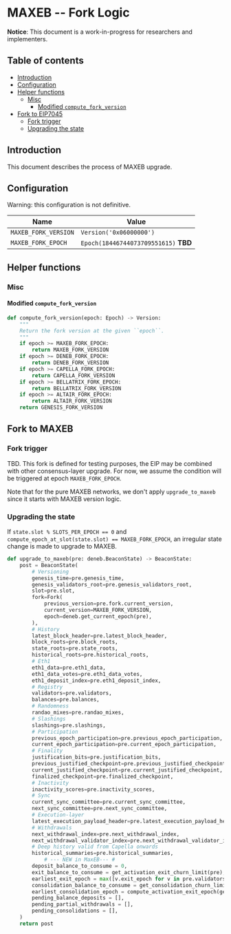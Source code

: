 # MAXEB -- Fork Logic

**Notice**: This document is a work-in-progress for researchers and implementers.

## Table of contents

<!-- START doctoc generated TOC please keep comment here to allow auto update -->
<!-- DON'T EDIT THIS SECTION, INSTEAD RE-RUN doctoc TO UPDATE -->

- [Introduction](#introduction)
- [Configuration](#configuration)
- [Helper functions](#helper-functions)
  - [Misc](#misc)
    - [Modified `compute_fork_version`](#modified-compute_fork_version)
- [Fork to EIP7045](#fork-to-eip7045)
  - [Fork trigger](#fork-trigger)
  - [Upgrading the state](#upgrading-the-state)

<!-- END doctoc generated TOC please keep comment here to allow auto update -->

## Introduction

This document describes the process of MAXEB upgrade.

## Configuration

Warning: this configuration is not definitive.

| Name | Value |
| - | - |
| `MAXEB_FORK_VERSION` | `Version('0x06000000')` |
| `MAXEB_FORK_EPOCH` | `Epoch(18446744073709551615)` **TBD** |

## Helper functions

### Misc

#### Modified `compute_fork_version`

```python
def compute_fork_version(epoch: Epoch) -> Version:
    """
    Return the fork version at the given ``epoch``.
    """
    if epoch >= MAXEB_FORK_EPOCH:
        return MAXEB_FORK_VERSION
    if epoch >= DENEB_FORK_EPOCH:
        return DENEB_FORK_VERSION
    if epoch >= CAPELLA_FORK_EPOCH:
        return CAPELLA_FORK_VERSION
    if epoch >= BELLATRIX_FORK_EPOCH:
        return BELLATRIX_FORK_VERSION
    if epoch >= ALTAIR_FORK_EPOCH:
        return ALTAIR_FORK_VERSION
    return GENESIS_FORK_VERSION
```

## Fork to MAXEB

### Fork trigger

TBD. This fork is defined for testing purposes, the EIP may be combined with other consensus-layer upgrade.
For now, we assume the condition will be triggered at epoch `MAXEB_FORK_EPOCH`.

Note that for the pure MAXEB networks, we don't apply `upgrade_to_maxeb` since it starts with MAXEB version logic.

### Upgrading the state

If `state.slot % SLOTS_PER_EPOCH == 0` and `compute_epoch_at_slot(state.slot) == MAXEB_FORK_EPOCH`,
an irregular state change is made to upgrade to MAXEB.

```python
def upgrade_to_maxeb(pre: deneb.BeaconState) -> BeaconState:
    post = BeaconState(
        # Versioning
        genesis_time=pre.genesis_time,
        genesis_validators_root=pre.genesis_validators_root,
        slot=pre.slot,
        fork=Fork(
            previous_version=pre.fork.current_version,
            current_version=MAXEB_FORK_VERSION,
            epoch=deneb.get_current_epoch(pre),
        ),
        # History
        latest_block_header=pre.latest_block_header,
        block_roots=pre.block_roots,
        state_roots=pre.state_roots,
        historical_roots=pre.historical_roots,
        # Eth1
        eth1_data=pre.eth1_data,
        eth1_data_votes=pre.eth1_data_votes,
        eth1_deposit_index=pre.eth1_deposit_index,
        # Registry
        validators=pre.validators,
        balances=pre.balances,
        # Randomness
        randao_mixes=pre.randao_mixes,
        # Slashings
        slashings=pre.slashings,
        # Participation
        previous_epoch_participation=pre.previous_epoch_participation,
        current_epoch_participation=pre.current_epoch_participation,
        # Finality
        justification_bits=pre.justification_bits,
        previous_justified_checkpoint=pre.previous_justified_checkpoint,
        current_justified_checkpoint=pre.current_justified_checkpoint,
        finalized_checkpoint=pre.finalized_checkpoint,
        # Inactivity
        inactivity_scores=pre.inactivity_scores,
        # Sync
        current_sync_committee=pre.current_sync_committee,
        next_sync_committee=pre.next_sync_committee,
        # Execution-layer
        latest_execution_payload_header=pre.latest_execution_payload_header,
        # Withdrawals
        next_withdrawal_index=pre.next_withdrawal_index,
        next_withdrawal_validator_index=pre.next_withdrawal_validator_index,
        # Deep history valid from Capella onwards
        historical_summaries=pre.historical_summaries,
            # --- NEW in MaxEB--- #
        deposit_balance_to_consume = 0,
        exit_balance_to_consume = get_activation_exit_churn_limit(pre),
        earliest_exit_epoch = max([v.exit_epoch for v in pre.validators if v.exit_epoch != FAR_FUTURE_EPOCH]) + 1,
        consolidation_balance_to_consume = get_consolidation_churn_limit(pre),
        earliest_consolidation_epoch = compute_activation_exit_epoch(get_current_epoch(state)),
        pending_balance_deposits = [],
        pending_partial_withdrawals = [],
        pending_consolidations = [],
    )
    return post
```